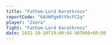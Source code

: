 ```yaml
---
title: "Fathom-Lord Karathress"
reportCode: "6AVWPgm8tYbcFC2q"
player: "Zvora"
fight: "Fathom-Lord Karathress"
date: 2021-10-20T19:00:04.987000+00:00
---
```

